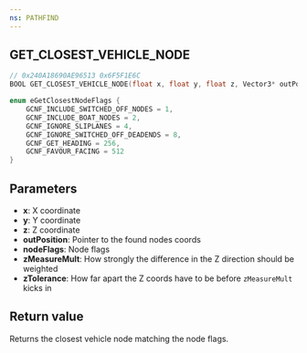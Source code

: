 ```yaml
---
ns: PATHFIND
---
```

## GET_CLOSEST_VEHICLE_NODE

```c
// 0x240A18690AE96513 0x6F5F1E6C
BOOL GET_CLOSEST_VEHICLE_NODE(float x, float y, float z, Vector3* outPosition, int nodeFlags, float zMeasureMult, float zTolerance);
```

```c
enum eGetClosestNodeFlags {
    GCNF_INCLUDE_SWITCHED_OFF_NODES = 1,
    GCNF_INCLUDE_BOAT_NODES = 2,
    GCNF_IGNORE_SLIPLANES = 4,
    GCNF_IGNORE_SWITCHED_OFF_DEADENDS = 8,
    GCNF_GET_HEADING = 256,
    GCNF_FAVOUR_FACING = 512
}
```

## Parameters
* **x**: X coordinate
* **y**: Y coordinate
* **z**: Z coordinate
* **outPosition**: Pointer to the found nodes coords
* **nodeFlags**: Node flags
* **zMeasureMult**: How strongly the difference in the Z direction should be weighted
* **zTolerance**: How far apart the Z coords have to be before `zMeasureMult` kicks in

## Return value
Returns the closest vehicle node matching the node flags.